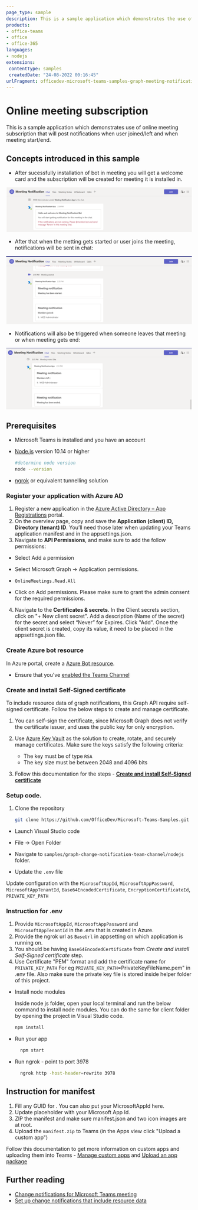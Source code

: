```yaml
---
page_type: sample
description: This is a sample application which demonstrates the use of online meeting subscription and sends you the notifications in chat using bot.
products:
- office-teams
- office
- office-365
languages:
- nodejs
extensions:
 contentType: samples
 createdDate: "24-08-2022 00:16:45"
urlFragment: officedev-microsoft-teams-samples-graph-meeting-notification-nodejs
---
```


# Online meeting subscription

This is a sample application which demonstrates use of online meeting subscription that will post notifications when user joined/left and when meeting start/end.

## Concepts introduced in this sample
- After sucessfully installation of bot in meeting you will get a welcome card and the subscription will be created for meeting it is installed in.

![Welcome Card](Images/WelcomeCard.png)

- After that when the metting gets started or user joins the meeting, notifications will be sent in chat:

![Meeting Started](Images/MeetingStartedCard.png)

- Notifications will also be triggered when someone leaves that meeting or when meeting gets end:

![Meeting Ended](Images/MeetingEndedCard.png)

## Prerequisites

- Microsoft Teams is installed and you have an account
- [Node.js](https://nodejs.org) version 10.14 or higher

    ```bash
    #determine node version
    node --version
    ```
- [ngrok](https://ngrok.com/) or equivalent tunnelling solution

### Register your application with Azure AD

1. Register a new application in the [Azure Active Directory – App Registrations](https://go.microsoft.com/fwlink/?linkid=2083908) portal.
2. On the overview page, copy and save the **Application (client) ID, Directory (tenant) ID**. You’ll need those later when updating your Teams application manifest and in the appsettings.json.
3. Navigate to **API Permissions**, and make sure to add the follow permissions:
-   Select Add a permission
-   Select Microsoft Graph -> Application permissions.
   - `OnlineMeetings.Read.All`

-   Click on Add permissions. Please make sure to grant the admin consent for the required permissions.

4.  Navigate to the **Certificates & secrets**. In the Client secrets section, click on "+ New client secret". Add a description (Name of the secret) for the secret and select “Never” for Expires. Click "Add". Once the client secret is created, copy its value, it need to be placed in the appsettings.json file.

### Create Azure bot resource

In Azure portal, create a [Azure Bot resource](https://docs.microsoft.com/en-us/azure/bot-service/bot-builder-authentication?view=azure-bot-service-4.0&tabs=csharp%2Caadv2).

- Ensure that you've [enabled the Teams Channel](https://docs.microsoft.com/en-us/azure/bot-service/channel-connect-teams?view=azure-bot-service-4.0)

### Create and install Self-Signed certificate

To include resource data of graph notifications, this Graph API require self-signed certificate. Follow the below steps to create and manage certificate.

1. You can self-sign the certificate, since Microsoft Graph does not verify the certificate issuer, and uses the public key for only encryption.

2. Use [Azure Key Vault](https://docs.microsoft.com/en-us/azure/key-vault/key-vault-whatis) as the solution to create, rotate, and securely manage certificates. Make sure the keys satisfy the following criteria:

    - The key must be of type `RSA`
    - The key size must be between 2048 and 4096 bits

3. Follow this documentation for the steps - [**Create and install Self-Signed certificate**](CertificateDocumentation/README.md)

### Setup code.
1) Clone the repository

    ```bash
    git clone https://github.com/OfficeDev/Microsoft-Teams-Samples.git
    ```

  - Launch Visual Studio code
  - File -> Open Folder
  - Navigate to `samples/graph-change-notification-team-channel/nodejs` folder.

  - Update the `.env` file

   Update configuration with the ```MicrosoftAppId```, ```MicrosoftAppPassword```, ```MicrosoftAppTenantId```,
   ```Base64EncodedCertificate```, ```EncryptionCertificateId```, ```PRIVATE_KEY_PATH```

### Instruction for .env
1. Provide `MicrosoftAppId`, `MicrosoftAppPassword` and `MicrosoftAppTenantId` in the .env that is created in Azure.
2. Provide the ngrok url as  `BaseUrl` in appsetting on which application is running on.
3. You should be having `Base64EncodedCertificate` from *Create and install Self-Signed certificate* step.
4. Use Certificate "PEM" format and add the certificate name for `PRIVATE_KEY_PATH` For eg  `PRIVATE_KEY_PATH`=PrivateKeyFileName.pem" in .env file. Also make sure the private key file is stored inside helper folder of this project.

 - Install node modules

    Inside node js folder, open your local terminal and run the below command to install node modules. You can do the same for client folder by opening the project in Visual Studio code.

    ```bash
    npm install
    ```

- Run your app

   ```bash
     npm start
   ``` 

 - Run ngrok - point to port 3978

   ```bash
     ngrok http -host-header=rewrite 3978

## Instruction for manifest
1. Fill any GUID for <APP-ID>. You can also put your MicrosoftAppId here.
2. Update <MICROSOFT-APP-ID> placeholder with your Microsoft App Id.
3. ZIP the manifest and make sure manifest.json and two icon images are at root.
4. Upload the `manifest.zip` to Teams (in the Apps view click "Upload a custom app")

Follow this documentation to get more information on custom apps and uploading them into Teams - [Manage custom apps](https://docs.microsoft.com/en-us/microsoftteams/custom-app-overview) and [Upload an app package](https://docs.microsoft.com/en-us/microsoftteams/upload-custom-apps)
 
## Further reading
- [Change notifications for Microsoft Teams meeting](https://docs.microsoft.com/en-us/graph/changenotifications-for-onlinemeeting)
- [Set up change notifications that include resource data](https://docs.microsoft.com/en-us/graph/webhooks-with-resource-data)

